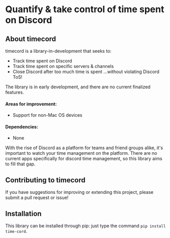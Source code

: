# Quantify & take control of time spent on Discord
## About timecord

timecord is a library-in-development that seeks to:
- Track time spent on Discord
- Track time spent on specific servers & channels
- Close Discord after too much time is spent
...without violating Discord ToS!

The library is in early development, and there are no current finalized features.

#### Areas for improvement:
- Support for non-Mac OS devices

#### Dependencies:
- None

With the rise of Discord as a platform for teams and friend groups alike, it's important to watch your time management on the platform. There are no current apps specifically for discord time management, so this library aims to fill that gap.  

## Contributing to timecord

If you have suggestions for improving or extending this project, please submit a pull request or issue! 

## Installation

This library can be installed through pip: just type the command  ``pip install time-cord``. 
